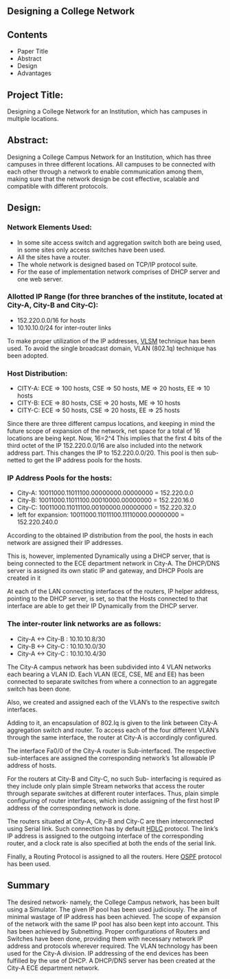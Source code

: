 Designing a College Network
-------------------------------------

Contents
---------------------
 * Paper Title
 * Abstract
 * Design
 * Advantages

Project Title:
------------
Designing a College Network for an Institution, which has campuses in multiple locations.


Abstract:
---------
Designing a College Campus Network for an Institution, which has three campuses in three different locations. 
All campuses to be connected with each other through a network to enable communication among them, making sure that the network design be cost effective, scalable and compatible with different protocols.  


Design:
-------

### Network Elements Used: 
* In some site access switch and aggregation switch both are being used, in some sites only access switches have been used. 
* All the sites have a router. 
* The whole network is designed based on TCP/IP protocol suite. 
* For the ease of implementation network comprises of DHCP server and one web server. 

### Allotted IP Range (for three branches of the institute, located at City-A, City-B and City-C):
* 152.220.0.0/16 for hosts
* 10.10.10.0/24 for inter-router links

To make proper utilization of the IP addresses, <a href="https://www.tutorialspoint.com/ipv4/ipv4_vlsm.htm">VLSM</a> technique has been used. 
To avoid the single broadcast domain, VLAN (802.1q) technique has been adopted.

### Host Distribution:
* CITY-A: ECE => 100 hosts, CSE =>  50 hosts, ME => 20 hosts, EE => 10 hosts
* CITY-B: ECE => 80 hosts, CSE => 20 hosts, ME => 10 hosts
* CITY-C: ECE => 50 hosts, 	CSE => 20 hosts, EE => 25 hosts

Since there are three different campus locations, and keeping in mind the future scope of expansion of the network, net space for a total of 16 locations are being kept. 
Now, 16=2^4
This implies that the first 4 bits of the third octet of the IP 152.220.0.0/16 are also included into the network address part. This changes the IP to 152.220.0.0/20.
This pool is then sub-netted to get the IP address pools for the hosts.

### IP Address Pools for the hosts: 
* City-A: 10011000.11011100.00000000.00000000 = 152.220.0.0
* City-B: 10011000.11011100.00010000.00000000 = 152.220.16.0
* City-C: 10011000.11011100.00100000.00000000 =	152.220.32.0
* left for expansion: 10011000.11011100.11110000.00000000 = 152.220.240.0

According to the obtained IP distribution from the pool, the hosts in each network are assigned their IP addresses.

This is, however, implemented Dynamically using a DHCP server, that is being connected to the ECE department network in City-A.
The DHCP/DNS  server is assigned its own static IP and gateway, and DHCP Pools are created in it

At each of the LAN connecting interfaces of the routers, IP helper address, pointing to the DHCP server, is set, so that the Hosts connected to that interface are able to get their IP Dynamically from the DHCP server.
 
### The inter-router link networks are as follows:
* City-A <-> City-B	: 10.10.10.8/30
* City-B <-> City-C	: 10.10.10.0/30
* City-A <-> City-C	: 10.10.10.4/30

The City-A campus network has been subdivided into 4 VLAN networks each bearing a VLAN ID. 
Each VLAN (ECE, CSE, ME and EE) has been connected to separate switches from where a connection to an aggregate switch has been done.

Also, we created and assigned each of the VLAN’s to the respective switch interfaces.
 
Adding to it, an encapsulation of 802.Iq is given to the link between City-A aggregation switch and router.
To access each of the four different VLAN’s through the same interface, the router at City-A is accordingly configured. 

The interface Fa0/0 of the City-A router is Sub-interfaced.
The respective sub-interfaces are assigned the corresponding network’s 1st allowable IP address of hosts.
 
For the routers at City-B and City-C, no such Sub- interfacing is required as they include only plain simple Stream networks that access the router through separate switches at different router interfaces.
Thus, plain simple configuring of router interfaces, which include assigning of the first host IP address of the corresponding network is done.

The routers situated at City-A, City-B and City-C are then interconnected using Serial link.
Such connection has by default <a href="https://en.wikipedia.org/wiki/High-Level_Data_Link_Control">HDLC</a> protocol.
The link’s IP address is assigned to the outgoing interface of the corresponding router, and a clock rate is also specified at both the ends of the serial link.
 
Finally, a Routing Protocol is assigned to all the routers.
Here <a href="https://en.wikipedia.org/wiki/Open_Shortest_Path_First">OSPF</a> protocol has been used.

 
Summary
-------

The desired network- namely, the College Campus network, has been built using a Simulator. 
The given IP pool has been used judiciously. The aim of minimal wastage of IP address has been achieved. 
The scope of expansion of the network with the same IP pool has also been kept into account. This has been achieved by Subnetting.
Proper configurations of Routers and Switches have been done, providing them with necessary network IP address and protocols wherever required.
The VLAN technology has been used for the City-A division.
IP addressing of the end devices has been fulfilled by the use of DHCP.
A DHCP/DNS server has been created at the City-A ECE department network.